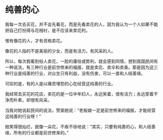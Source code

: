 # 纯善的心

我每一次去买花，并不会先看花，而是先看卖花的人，因为我认为一个人如果不能把自己打扮得与花相衬，是不应该来卖花的。 

惟有像花的人，才有资格卖花。 

像花的人指的不是美丽的少女，而是有活力，有风采的人。 

所以，每次我看到俗人卖花，一脸的庸俗或势利，就会感到同情，想到我国民间有一种说法，有三种行业是前世修来的福报，就是卖花、卖伞和卖香。那是因为这三种行业是纯善的行业，对众生只有利益，没有伤害，可以一直和人结善缘。 

可叹的是，有的人是以痛苦埋怨的心在经营这纯善的行业。 

我经常去买花的花店，卖花的是一位中年妇人，永远笑着，很有活力；永远穿着干净而朴素，却很有风采。 

当我对她说起民间的说法，赞美她说：“老板娘一定是前世修来的福报，才能经营这纯善的行业呀！” 

她笑得很灿烂，就像一朵花，不疾不徐地说：“其实，只要有纯善的心，和人结善缘，所有的行业都是前世修来的。”
 